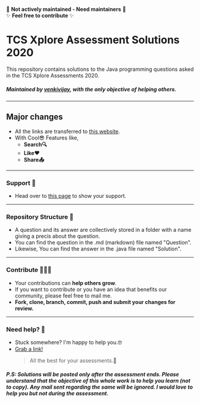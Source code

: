 🔴 **Not actively maintained - Need maintainers** 🔴<br>
✨ **Feel free to contribute** ✨
# TCS Xplore Assessment Solutions 2020

This repository contains solutions to the Java programming questions asked in the TCS Xplore Assessments 2020.

##### Maintained by [venkivijay](https://www.venkivijay.com), with the only objective of helping others.

---

## **Major changes**

- All the links are transferred to [this website](https://xplore.venkivijay.com/).
- With Cool😎 Features like,
  - **Search🔍**
  - **Like❤️**
  - **Share📤**

---

### Support 💙

 - Head over to [this page](https://www.buymeacoffee.com/venkivijay) to show your support.

---

### Repository Structure 📂

- A question and its answer are collectively stored in a folder with a name giving a precis about the question.
- You can find the question in the .md (markdown) file named "Question".
- Likewise, You can find the answer in the .java file named "Solution".

---

### Contribute 🧑‍🤝‍🧑

- Your contributions can **help others grow**.
- If you want to contribute or you have an idea that benefits our community, please feel free to mail me.
- **Fork, clone, branch, commit, push and submit your changes for review.**

---

### Need help? 🤗

- Stuck somewhere? I'm happy to help you.🤓
- [Grab a link!](https://links.venkivijay.com)
  > All the best for your assessments.💯

##### P.S: Solutions will be posted only after the assessment ends. Please understand that the objective of this whole work is to help you learn (not to copy). Any mail sent regarding the same will be ignored. I would love to help you but not during the assessment.
